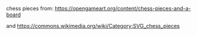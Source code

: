 chess pieces from: https://opengameart.org/content/chess-pieces-and-a-board

and https://commons.wikimedia.org/wiki/Category:SVG_chess_pieces